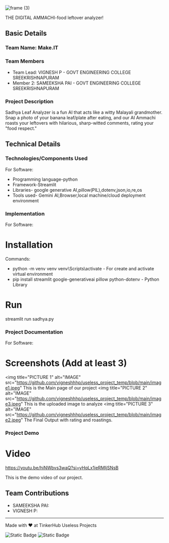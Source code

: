<img width="3188" height="1202" alt="frame (3)" src="https://github.com/user-attachments/assets/517ad8e9-ad22-457d-9538-a9e62d137cd7" />


THE DIGITAL AMMACHI-food leftover analyzer!


## Basic Details
### Team Name: Make.IT


### Team Members
- Team Lead: VIGNESH P - GOVT ENGINEERING COLLEGE SREEKRISHNAPURAM
- Member 2: SAMEEKSHA PAI -  GOVT ENGINEERING COLLEGE SREEKRISHNAPURAM


### Project Description
Sadhya Leaf Analyzer is a fun AI that acts like a witty Malayali grandmother. Snap a photo of your banana leaf/plate after eating, and our AI Ammachi roasts your leftovers with hilarious, sharp-witted comments, rating your "food respect."

## Technical Details
### Technologies/Components Used
For Software:
- Programming language-python
- Framework-Streamlit
- Libraries- google generative AI,pillow(PIL),dotenv,json,io,re,os
- Tools used- Gemini AI,Browser,local machine/cloud deployment environment


### Implementation
For Software:
# Installation
 Commands:
   -  python -m venv venv 
    venv\Scripts\activate         - For create and activate virtual environment
  - pip install streamlit google-generativeai pillow python-dotenv  -  Python Library
    

# Run
streamlit run sadhya.py

### Project Documentation
For Software:

# Screenshots (Add at least 3)
<img title="PICTURE 1" alt="IMAGE" src="https://github.com/vigneshhhp/useless_project_temp/blob/main/image1.jpeg"
This is the Main page of our project 
<img title="PICTURE 2" alt="IMAGE" src="https://github.com/vigneshhhp/useless_project_temp/blob/main/image3.jpeg"
This is the uploaded image to analyze
<img title="PICTURE 3" alt="IMAGE" src="https://github.com/vigneshhhp/useless_project_temp/blob/main/image2.jpeg"
The Final Output with rating and roastings.


### Project Demo
# Video
https://youtu.be/hiNWbvs3waQ?si=yHqLx1ieRMIjSNsB

This is the demo video of our project.


## Team Contributions
- SAMEEKSHA PAI: 
- VIGNESH P: 


---
Made with ❤️ at TinkerHub Useless Projects 

![Static Badge](https://img.shields.io/badge/TinkerHub-24?color=%23000000&link=https%3A%2F%2Fwww.tinkerhub.org%2F)
![Static Badge](https://img.shields.io/badge/UselessProjects--25-25?link=https%3A%2F%2Fwww.tinkerhub.org%2Fevents%2FQ2Q1TQKX6Q%2FUseless%2520Projects)



